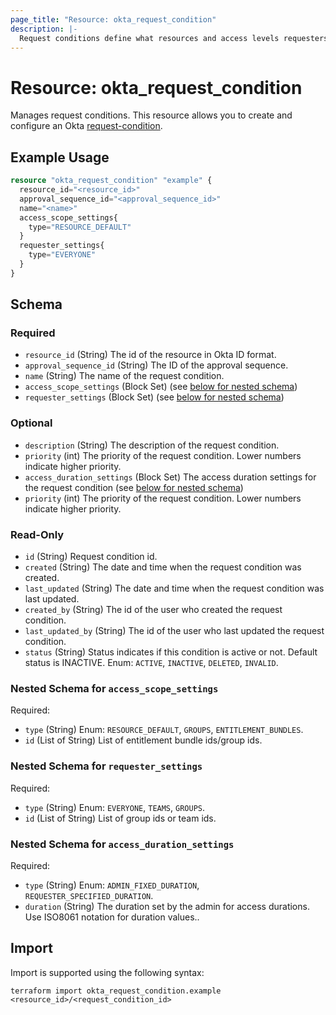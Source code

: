 ```yaml
---
page_title: "Resource: okta_request_condition"
description: |-
  Request conditions define what resources and access levels requesters can request from their resource catalog.
---
```


# Resource: okta_request_condition

Manages request conditions. This resource allows you to create and configure an Okta [request-condition](https://developer.okta.com/docs/api/iga/openapi/governance.requests.admin.v2/tag/Request-Conditions/#tag/Request-Conditions).

## Example Usage

```terraform
resource "okta_request_condition" "example" {
  resource_id="<resource_id>"
  approval_sequence_id="<approval_sequence_id>"
  name="<name>"
  access_scope_settings{
    type="RESOURCE_DEFAULT"
  }
  requester_settings{
    type="EVERYONE"
  }
}
```

<!-- schema generated by tfplugindocs -->
## Schema

### Required

- `resource_id` (String) The id of the resource in Okta ID format.
- `approval_sequence_id` (String) The ID of the approval sequence.
- `name` (String) The name of the request condition.
- `access_scope_settings` (Block Set) (see [below for nested schema](#nestedblock--access_scope_settings))
- `requester_settings` (Block Set) (see [below for nested schema](#nestedblock--requester_settings))

### Optional

- `description` (String) The description of the request condition.
- `priority` (int) The priority of the request condition. Lower numbers indicate higher priority.
- `access_duration_settings` (Block Set) The access duration settings for the request condition (see [below for nested schema](#nestedblock--access_duration_settings))
- `priority` (int) The priority of the request condition. Lower numbers indicate higher priority.


### Read-Only

- `id` (String) Request condition id.
- `created` (String) The date and time when the request condition was created.
- `last_updated` (String) The date and time when the request condition was last updated.
- `created_by` (String) The id of the user who created the request condition.
- `last_updated_by` (String) The id of the user who last updated the request condition.
- `status` (String) Status indicates if this condition is active or not. Default status is INACTIVE. Enum: `ACTIVE`, `INACTIVE`, `DELETED`, `INVALID`.

<a id="nestedblock--access_scope_settings"></a>
### Nested Schema for `access_scope_settings`
Required:
- `type` (String) Enum: `RESOURCE_DEFAULT`, `GROUPS`, `ENTITLEMENT_BUNDLES`.
- `id` (List of String) List of entitlement bundle ids/group ids.

<a id="nestedblock--requester_settings"></a>
### Nested Schema for `requester_settings`
Required:
- `type` (String) Enum: `EVERYONE`, `TEAMS`, `GROUPS`.
- `id` (List of String) List of group ids or team ids.

<a id="nestedblock--access_duration_settings"></a>
### Nested Schema for `access_duration_settings`
Required:
- `type` (String) Enum: `ADMIN_FIXED_DURATION`, `REQUESTER_SPECIFIED_DURATION`.
- `duration` (String) The duration set by the admin for access durations. Use ISO8061 notation for duration values..


## Import

Import is supported using the following syntax:

```shell
terraform import okta_request_condition.example <resource_id>/<request_condition_id>
```
